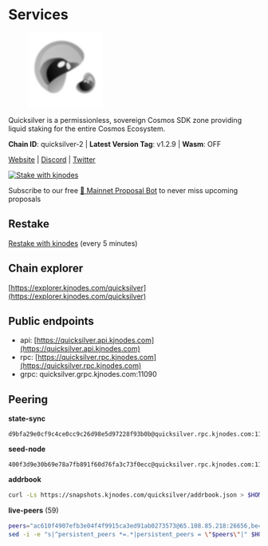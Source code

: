 # Services

<figure><img src="https://raw.githubusercontent.com/kj89/cosmos-images/main/logos/quicksilver.png" width="150" alt=""><figcaption></figcaption></figure>

Quicksilver is a permissionless, sovereign Cosmos SDK zone providing liquid staking for the entire Cosmos Ecosystem.

**Chain ID**: quicksilver-2 | **Latest Version Tag**: v1.2.9 | **Wasm**: OFF

[Website](https://quicksilver.zone) | [Discord](https://discord.gg/quicksilverprotocol) | [Twitter](https://twitter.com/quicksilverzone)

[![Stake with kjnodes](https://i.ibb.co/cr44Q8j/button-stake-with-kjnodes.png)](https://restake.app/quicksilver/quickvaloper1fqfgpwdngmmay6ah7mg9y4k7ayykpzu6l3ht2m)

Subscribe to our free [🤖 Mainnet Proposal Bot](https://t.me/kjnodes_proposal_bot) to never miss upcoming proposals

## Restake

[Restake with kjnodes](https://restake.app/quicksilver/quickvaloper1fqfgpwdngmmay6ah7mg9y4k7ayykpzu6l3ht2m) (every 5 minutes)
## Chain explorer
[https://explorer.kjnodes.com/quicksilver](https://explorer.kjnodes.com/quicksilver)

## Public endpoints

* api: [https://quicksilver.api.kjnodes.com](https://quicksilver.api.kjnodes.com)
* rpc: [https://quicksilver.rpc.kjnodes.com](https://quicksilver.rpc.kjnodes.com)
* grpc: quicksilver.grpc.kjnodes.com:11090

## Peering

**state-sync**

```text
d9bfa29e0cf9c4ce0cc9c26d98e5d97228f93b0b@quicksilver.rpc.kjnodes.com:11656
```

**seed-node**

```text
400f3d9e30b69e78a7fb891f60d76fa3c73f0ecc@quicksilver.rpc.kjnodes.com:11659
```

**addrbook**
```bash
curl -Ls https://snapshots.kjnodes.com/quicksilver/addrbook.json > $HOME/.quicksilverd/config/addrbook.json
```

**live-peers** (59)
```bash
peers="ac610f4907efb3e04f4f9915ca3ed91ab0273573@65.108.85.218:26656,be4ff5b09936e32d9a4f87f5a5118973160d58f2@78.47.214.204:26656,b4bcce87121963e1e97619dc135f2eb1a9fd5dfc@88.198.32.17:36656,e64a4e480a2971c339fa06a58293e8e060082ad5@185.16.36.134:26656,c3ec2daba16e457ca5117079f34ff49e99e7572d@65.109.94.221:35656,b71ddbe0702383c73128f759a910a6d55ccee3b6@46.4.112.18:11656,a9e0f3c8e84c575492a2ff454abdad3b4762e712@193.34.212.166:25656,f73ee3d2450f41bcf1b2975552cdf60a118a64c9@46.4.50.247:11656,5e2b0913543b7e1e070e32326d5d901b456b2190@146.19.24.133:26656,71b753819eb653e99e6a825b80af20ca9bccb087@135.125.163.63:24666,cbc2c7a7cd39750abee0dcd5dd2832feddbde20e@50.21.173.76:26656,bdbb005129890e3b656841415b3b728d1e4529e6@176.9.155.98:26656,ec076ff33f2986d064b78602e2ccd2c925bf761e@161.97.82.203:26256,4de2811fd20d33110daf62223975beccecbe55a0@15.235.114.195:26656,96bd0e87a5e5b88e8ce637aa3c7aa4f4803b1d03@51.195.234.240:26656,0a3860f9d3c27b34910fe8660240ae55699b55c2@84.244.95.245:26656,79b214369c8f52c2d33cf79fc1897677b24cf8cb@94.130.240.229:2000,4559f4c24037bfad4791b2a6d6d5c769a16cad53@65.109.92.79:15656,9bd2b7e39fb0d823402f22c90e3000fdf3cd05bf@88.99.104.180:26656,e3dd956ac4081ba42ae3d038edd6d80ddf092751@198.199.90.99:26656,618e09601dd5abb2bd02de957982742e4c1975ab@195.14.6.2:26656,6785dbb8a0138600e0e0faaa77baa375451b38bb@162.55.132.48:15620,271419d3eb3878c902ebb0064490ad702d9d067f@144.76.145.150:26656,05241d21ff9e7c699bbdb4faa73da1860b6d8cd7@128.199.85.168:26656,46a0c8717148c4a4aa86eaaa9727e7bc6bb8e70c@49.12.7.7:26656,f3263230b4bd692de6807a83a31594770433d337@62.171.186.160:26656,625eeb91fcc6242798f53426540825e5b37c7670@185.144.99.16:36656,679f56feb7f4f91d46a92d0eb474d1dc43466d18@213.239.215.59:29986,ff2055b198685f619897058a26776b9d1b73dc3c@178.63.184.129:26656,43b97f492bf47b455b7b275c396b1840f4eb336d@142.132.139.101:26656,4a73a81a94c9cd7147a84c35c7ab7abec94093bd@204.93.241.110:27651,e1a24aaba30a8ff21e52fed92b96b36156b52e80@51.161.208.88:26656,d057145a457f3e3565926d3b385acd366f117d18@65.109.52.178:26656,b2de28758ab185f46f3701654fcb31d102c28ac3@65.108.65.36:26656,2020c09ef7542899a4c55b382013c469122186d6@51.195.88.136:15620,4aa6607f87ad0b458526d3405731e71553cf275c@219.100.163.35:26656,d9bfa29e0cf9c4ce0cc9c26d98e5d97228f93b0b@65.109.88.38:11656,1b569bf57da79df4f85d207a161a97626988af76@65.109.92.241:20026,4aa307d4ce413837a3da019e966d8115fb4c1467@198.244.229.218:26656,0a226e70ceb7a4123e66216d1ed83ef22ed8a187@185.119.118.118:2000,e4dbb1c6075822390aa23885750b306e1a54f9b0@5.161.101.185:26656,602700ce2ed57b2176514ec2ecbda079caa7a536@178.170.40.28:15620,5fa47201aa5208c30982b6f9d8ca44222d256fc5@51.91.70.90:48656,cc091c4d385e449a718fb252de800a9caf01913f@95.217.225.212:11656,161f453c9ff27f3120ec5078f56b505316fbc720@65.108.6.45:61156,8afd73dde0c073dd290092d8ffbcc48a61c94525@89.117.58.109:46656,e1b058e5cfa2b836ddaa496b10911da62dcf182e@138.201.8.248:26656,3bd708547317e9efd8d63d8a51c5bc32d11f4840@138.201.32.103:26056,33720513faaa039977481782e33ffcb8ef67c4b7@95.217.114.220:11656,c0beca70dbd3ef5bb433f7aa280d56d2a150bbd3@95.214.52.144:26656,ee14b4bbeb436056952c8e4e7c84826dfb92143b@65.109.105.17:26656,225a08945298003a397eb6a51854525948fd9a5b@162.55.245.149:2010,37320f7f88b494bb4bc6a32493eb0ca577300fea@65.109.21.75:26656,51070ba609ede6d7eb334b8cf0ed585f2b1ab66b@135.181.76.99:26656,443ad7c991b2915b620673b10206c92e2b4040e0@173.67.177.120:26656,5f0c0411e34e1c7d0b9c53749d90a923b5e8c625@65.21.133.125:35656,88fc9c304ecdb65b90339fc6dc644140a92746ed@88.198.49.30:26656,c764a288f1d36e7ca2c953378bb4fd6a0eed4091@141.95.65.73:11156,ebc272824924ea1a27ea3183dd0b9ba713494f83@195.3.220.136:27026"
sed -i -e "s|^persistent_peers *=.*|persistent_peers = \"$peers\"|" $HOME/.quicksilverd/config/config.toml
```
